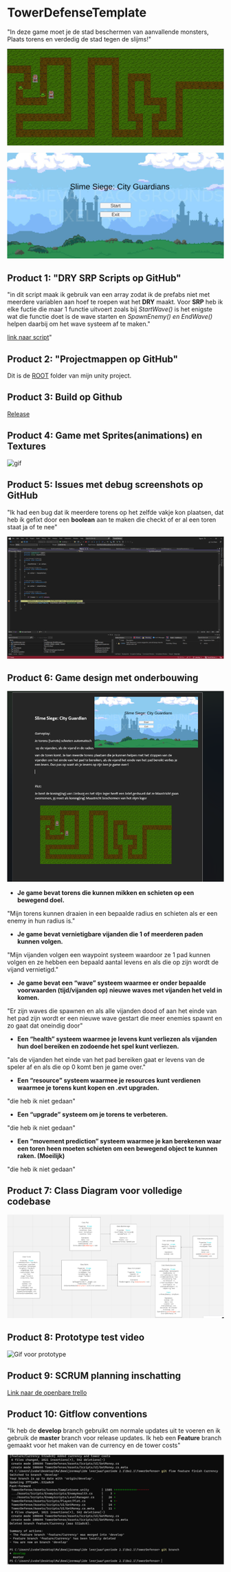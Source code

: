 # TowerDefenseTemplate

"In deze game moet je de stad beschermen van aanvallende monsters, Plaats torens en verdedig de stad tegen de slijms!"

![Image van het spel](image-1.png)

![Image van het startScherm](image-2.png)

## Product 1: "DRY SRP Scripts op GitHub"

"in dit script maak ik gebruik van een array zodat ik de prefabs niet met meerdere variablen aan hoef te roepen wat het **DRY** maakt. Voor **SRP** heb ik elke fuctie die maar 1 functie uitvoert zoals bij *StartWave()* is het enigste wat die functie doet is de wave starten en *SpawnEnemy() en EndWave()* helpen daarbij om het wave systeem af te maken."

[link naar script](TowerDefense/Assets/Scripts/EnemyScripts/EnemySpawner.cs)"

## Product 2: "Projectmappen op GitHub"

Dit is de [ROOT](TowerDefense) folder van mijn unity project.

## Product 3: Build op Github

[Release](https://github.com/IvoBergen/TowerDefense/releases/tag/Release)

## Product 4: Game met Sprites(animations) en Textures

![gif](GifTowerDefense-2.gif)

## Product 5: Issues met debug screenshots op GitHub

"Ik had een bug dat ik meerdere torens op het zelfde vakje kon plaatsen, dat heb ik gefixt door een **boolean** aan te maken die checkt of er al een toren staat ja of te nee"

![Foto van debugging](Debugging-1.png)

## Product 6: Game design met onderbouwing

![One page](<Screenshot 2023-10-20 153630-1.png>)

* **Je game bevat torens die kunnen mikken en schieten op een bewegend doel.**

"Mijn torens kunnen draaien in een bepaalde radius en schieten als er een enemy in hun radius is."

* **Je game bevat vernietigbare vijanden die 1 of meerderen paden kunnen volgen.**  
  
"Mijn vijanden volgen een waypoint systeem waardoor ze 1 pad kunnen volgen en ze hebben een bepaald aantal levens en als die op zijn wordt de vijand vernietigd."

* **Je game bevat een “wave” systeem waarmee er onder bepaalde voorwaarden (tijd/vijanden op) nieuwe waves met vijanden het veld in komen.**

"Er zijn waves die spawnen en als alle vijanden dood of aan het einde van het pad zijn wordt er een nieuwe wave gestart die meer enemies spawnt en zo gaat dat oneindig door"

* **Een “health” systeem waarmee je levens kunt verliezen als vijanden hun doel bereiken en zodoende het spel kunt verliezen.**

"als de vijanden het einde van het pad bereiken gaat er levens van de speler af en als die op 0 komt ben je game over."

* **Een “resource” systeem waarmee je resources kunt verdienen waarmee je torens kunt kopen en .evt upgraden.**

"die heb ik niet gedaan"

* **Een “upgrade” systeem om je torens te verbeteren.**

"die heb ik niet gedaan"

* **Een “movement prediction” systeem waarmee je kan berekenen waar een toren heen moeten schieten om een bewegend object te kunnen raken. (Moeilijk)**

"die heb ik niet gedaan"

## Product 7: Class Diagram voor volledige codebase

![ClassDiagram](image.png)

## Product 8: Prototype test video

![Gif voor prototype](GifTowerDefense-1.gif)

## Product 9: SCRUM planning inschatting

[Link naar de openbare trello](https://trello.com/b/9QFKsROT/scrum-board)

## Product 10: Gitflow conventions

"Ik heb de **develop** branch gebruikt om normale updates uit te voeren en ik gebruik de **master** branch voor release updates. Ik heb een **Feature** branch gemaakt voor het maken van de currency en de tower costs"

![Screenshot van de featurebranch ending](<Screenshot 2023-11-05 160709-1.png>)

